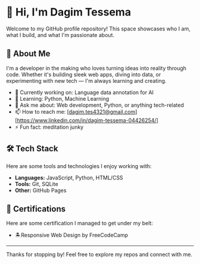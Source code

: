 # 👋 Hi, I'm Dagim Tessema

Welcome to my GitHub profile repository! This space showcases who I am, what I build, and what I'm passionate about.

## 🚀 About Me

I'm a developer in the making who loves turning ideas into reality through code. Whether it's building sleek web apps, diving into data, or experimenting with new tech — I'm always learning and creating.

- 🔭 Currently working on: Language data annotation for AI
- 🌱 Learning: Python, Machine Learning
- 💬 Ask me about: Web development, Python, or anything tech-related
- 📫 How to reach me: [dagim.tes4321@gmail.com] [https://www.linkedin.com/in/dagim-tessema-04426254/]
- ⚡ Fun fact: meditation junky

## 🛠️ Tech Stack

Here are some tools and technologies I enjoy working with:

- **Languages:** JavaScript, Python, HTML/CSS
- **Tools:** Git, SQLite
- **Other:** GitHub Pages

## 🥇 Certifications

Here are some certification I managed to get under my belt:

- 🏝️Responsive Web Design by FreeCodeCamp

---

Thanks for stopping by! Feel free to explore my repos and connect with me.

